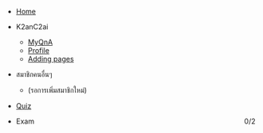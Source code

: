 

- [Home](/)
- K2anC2ai

  - [MyQnA](K2anC2ai/emqna.md)
  - [Profile](K2anC2ai/emqna.md)
  - [Adding pages](adding-pages.md)


- สมาชิกคนอื่นๆ
  - (รอการเพิ่มสมาชิกใหม่)

- [Quiz](quiz.md)
- Exam <span id="exam-score" style="float:right;">0/2</span>